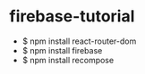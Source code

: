 # firebase-tutorial

- $ npm install react-router-dom
- $ npm install firebase
- $ npm install recompose
